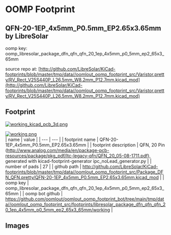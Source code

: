 # OOMP Footprint  
## QFN-20-1EP_4x5mm_P0.5mm_EP2.65x3.65mm  by LibreSolar  
  
oomp key: oomp_libresolar_package_dfn_qfn_qfn_20_1ep_4x5mm_p0_5mm_ep2_65x3_65mm  
  
source repo at: [http://github.com/LibreSolar/KiCad-footprints/blob/master/tmp/data//oomlout_oomp_footprint_src/Varistor.pretty/RV_Rect_V25S440P_L26.5mm_W8.2mm_P12.7mm.kicad_mod](http://github.com/LibreSolar/KiCad-footprints/blob/master/tmp/data//oomlout_oomp_footprint_src/Varistor.pretty/RV_Rect_V25S440P_L26.5mm_W8.2mm_P12.7mm.kicad_mod)  
## Footprint  
  
[![working_kicad_pcb_3d.png](working_kicad_pcb_3d_600.png)](working_kicad_pcb_3d.png)  
  
[![working.png](working_600.png)](working.png)  
| name | value | 
| --- | --- | 
| footprint name | QFN-20-1EP_4x5mm_P0.5mm_EP2.65x3.65mm | 
| footprint description | QFN, 20 Pin (http://www.analog.com/media/en/package-pcb-resources/package/pkg_pdf/ltc-legacy-qfn/QFN_20_05-08-1711.pdf), generated with kicad-footprint-generator ipc_noLead_generator.py | 
| number of pads | 27 | 
| github path | http://github.com/LibreSolar/KiCad-footprints/blob/master/tmp/data//oomlout_oomp_footprint_src/Package_DFN_QFN.pretty/QFN-20-1EP_4x5mm_P0.5mm_EP2.65x3.65mm.kicad_mod | 
| oomp key | oomp_libresolar_package_dfn_qfn_qfn_20_1ep_4x5mm_p0_5mm_ep2_65x3_65mm | 
| oomp bot github | https://github.com/oomlout/oomlout_oomp_footprint_bot/tree/main/tmp/data//oomlout_oomp_footprint_src/footprints/libresolar_package_dfn_qfn_qfn_20_1ep_4x5mm_p0_5mm_ep2_65x3_65mm/working | 
## Images  
